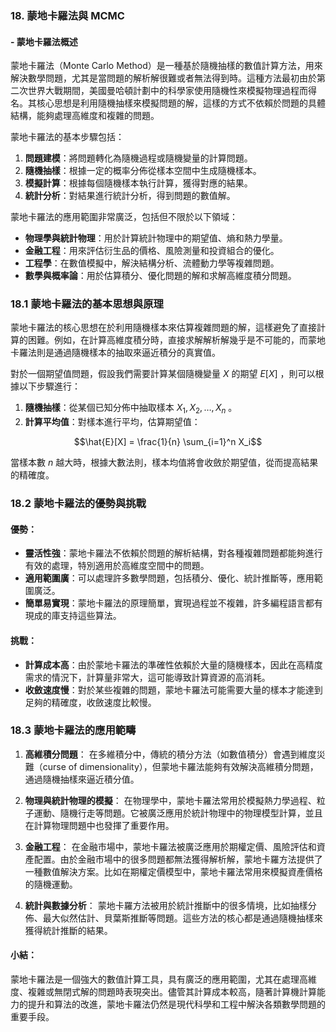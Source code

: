 ### 18. **蒙地卡羅法與 MCMC**  
#### - 蒙地卡羅法概述

蒙地卡羅法（Monte Carlo Method）是一種基於隨機抽樣的數值計算方法，用來解決數學問題，尤其是當問題的解析解很難或者無法得到時。這種方法最初由於第二次世界大戰期間，美國曼哈頓計劃中的科學家使用隨機性來模擬物理過程而得名。其核心思想是利用隨機抽樣來模擬問題的解，這樣的方式不依賴於問題的具體結構，能夠處理高維度和複雜的問題。

蒙地卡羅法的基本步驟包括：
1. **問題建模**：將問題轉化為隨機過程或隨機變量的計算問題。
2. **隨機抽樣**：根據一定的概率分佈從樣本空間中生成隨機樣本。
3. **模擬計算**：根據每個隨機樣本執行計算，獲得對應的結果。
4. **統計分析**：對結果進行統計分析，得到問題的數值解。

蒙地卡羅法的應用範圍非常廣泛，包括但不限於以下領域：
- **物理學與統計物理**：用於計算統計物理中的期望值、熵和熱力學量。
- **金融工程**：用來評估衍生品的價格、風險測量和投資組合的優化。
- **工程學**：在數值模擬中，解決結構分析、流體動力學等複雜問題。
- **數學與概率論**：用於估算積分、優化問題的解和求解高維度積分問題。

### 18.1 **蒙地卡羅法的基本思想與原理**

蒙地卡羅法的核心思想在於利用隨機樣本來估算複雜問題的解，這樣避免了直接計算的困難。例如，在計算高維度積分時，直接求解解析解幾乎是不可能的，而蒙地卡羅法則是通過隨機樣本的抽取來逼近積分的真實值。

對於一個期望值問題，假設我們需要計算某個隨機變量  $`X`$  的期望  $`E[X]`$ ，則可以根據以下步驟進行：
1. **隨機抽樣**：從某個已知分佈中抽取樣本  $`X_1, X_2, \dots, X_n`$ 。
2. **計算平均值**：對樣本進行平均，估算期望值：
   
```math
\hat{E}[X] = \frac{1}{n} \sum_{i=1}^n X_i
```


當樣本數  $`n`$  越大時，根據大數法則，樣本均值將會收斂於期望值，從而提高結果的精確度。

### 18.2 **蒙地卡羅法的優勢與挑戰**

#### 優勢：
- **靈活性強**：蒙地卡羅法不依賴於問題的解析結構，對各種複雜問題都能夠進行有效的處理，特別適用於高維度空間中的問題。
- **適用範圍廣**：可以處理許多數學問題，包括積分、優化、統計推斷等，應用範圍廣泛。
- **簡單易實現**：蒙地卡羅法的原理簡單，實現過程並不複雜，許多編程語言都有現成的庫支持這些算法。

#### 挑戰：
- **計算成本高**：由於蒙地卡羅法的準確性依賴於大量的隨機樣本，因此在高精度需求的情況下，計算量非常大，這可能導致計算資源的高消耗。
- **收斂速度慢**：對於某些複雜的問題，蒙地卡羅法可能需要大量的樣本才能達到足夠的精確度，收斂速度比較慢。

### 18.3 **蒙地卡羅法的應用範疇**

1. **高維積分問題**：
   在多維積分中，傳統的積分方法（如數值積分）會遇到維度災難（curse of dimensionality），但蒙地卡羅法能夠有效解決高維積分問題，通過隨機抽樣來逼近積分值。

2. **物理與統計物理的模擬**：
   在物理學中，蒙地卡羅法常用於模擬熱力學過程、粒子運動、隨機行走等問題。它被廣泛應用於統計物理中的物理模型計算，並且在計算物理問題中也發揮了重要作用。

3. **金融工程**：
   在金融市場中，蒙地卡羅法被廣泛應用於期權定價、風險評估和資產配置。由於金融市場中的很多問題都無法獲得解析解，蒙地卡羅方法提供了一種數值解決方案。比如在期權定價模型中，蒙地卡羅法常用來模擬資產價格的隨機運動。

4. **統計與數據分析**：
   蒙地卡羅方法被用於統計推斷中的很多情境，比如抽樣分佈、最大似然估計、貝葉斯推斷等問題。這些方法的核心都是通過隨機抽樣來獲得統計推斷的結果。

#### 小結：
蒙地卡羅法是一個強大的數值計算工具，具有廣泛的應用範圍，尤其在處理高維度、複雜或無閉式解的問題時表現突出。儘管其計算成本較高，隨著計算機計算能力的提升和算法的改進，蒙地卡羅法仍然是現代科學和工程中解決各類數學問題的重要手段。